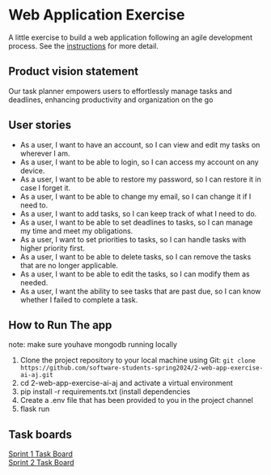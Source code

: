 # Web Application Exercise

A little exercise to build a web application following an agile development process. See the [instructions](instructions.md) for more detail.

## Product vision statement

Our task planner empowers users to effortlessly manage tasks and deadlines, enhancing productivity and organization on the go

## User stories

- As a user, I want to have an account, so I can view and edit my tasks on wherever I am.
- As a user, I want to be able to login, so I can access my account on any device.
- As a user, I want to be able to restore my password, so I can restore it in case I forget it.
- As a user, I want to be able to change my email, so I can change it if I need to.
- As a user, I want to add tasks, so I can keep track of what I need to do.
- As a user, I want to be able to set deadlines to tasks, so I can manage my time and meet my obligations.
- As a user, I want to set priorities to tasks, so I can handle tasks with higher priority first.
- As a user, I want to be able to delete tasks, so I can remove the tasks that are no longer applicable.
- As a user, I want to be able to edit the tasks, so I can modify them as needed.
- As a user, I want the ability to see tasks that are past due, so I can know whether I failed to complete a task.

## How to Run The app
note: make sure youhave mongodb running locally

1. Clone the project repository to your local machine using Git: ``` git clone https://github.com/software-students-spring2024/2-web-app-exercise-ai-aj.git ```
2. cd 2-web-app-exercise-ai-aj and activate a virtual environment
3. pip install -r requirements.txt (install dependencies
4. Create a .env file that has been provided to you in the project channel
5. flask run

## Task boards

[Sprint 1 Task Board](https://github.com/orgs/software-students-spring2024/projects/25/views/1)  
[Sprint 2 Task Board](https://github.com/orgs/software-students-spring2024/projects/40)

